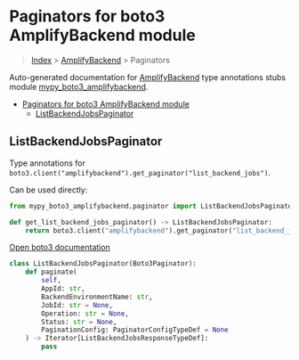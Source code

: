 # Paginators for boto3 AmplifyBackend module

> [Index](../README.md) > [AmplifyBackend](./README.md) > Paginators

Auto-generated documentation for [AmplifyBackend](https://boto3.amazonaws.com/v1/documentation/api/latest/reference/services/amplifybackend.html#AmplifyBackend)
type annotations stubs module [mypy_boto3_amplifybackend](https://pypi.org/project/mypy-boto3-amplifybackend/).

- [Paginators for boto3 AmplifyBackend module](#paginators-for-boto3-amplifybackend-module)
  - [ListBackendJobsPaginator](#listbackendjobspaginator)

## ListBackendJobsPaginator

Type annotations for `boto3.client("amplifybackend").get_paginator("list_backend_jobs")`.

Can be used directly:

```python
from mypy_boto3_amplifybackend.paginator import ListBackendJobsPaginator

def get_list_backend_jobs_paginator() -> ListBackendJobsPaginator:
    return boto3.client("amplifybackend").get_paginator("list_backend_jobs")
```

[Open boto3 documentation](https://boto3.amazonaws.com/v1/documentation/api/latest/reference/services/amplifybackend.html#AmplifyBackend.Paginator.ListBackendJobs)

```python
class ListBackendJobsPaginator(Boto3Paginator):
    def paginate(
        self,
        AppId: str,
        BackendEnvironmentName: str,
        JobId: str = None,
        Operation: str = None,
        Status: str = None,
        PaginationConfig: PaginatorConfigTypeDef = None
    ) -> Iterator[ListBackendJobsResponseTypeDef]:
        pass
```